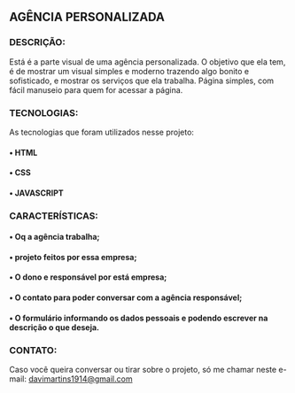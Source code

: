 ## AGÊNCIA PERSONALIZADA

### DESCRIÇÃO:

Está é a parte visual de uma agência personalizada. O objetivo que ela tem, é de mostrar um visual simples e moderno trazendo algo bonito e sofisticado, e mostrar os serviços que ela trabalha. Página simples, com fácil manuseio para quem for acessar a página.  


### TECNOLOGIAS:

As tecnologias que foram utilizados nesse projeto:

#### • HTML
#### • CSS
#### • JAVASCRIPT

### CARACTERÍSTICAS:

#### • Oq a agência trabalha; 
#### • projeto feitos por essa empresa;
#### • O dono e responsável por está empresa;
#### • O contato para poder conversar com a agência responsável;
#### • O formulário informando os dados pessoais e podendo escrever na descrição o que deseja.

### CONTATO:

Caso você queira conversar ou tirar sobre o projeto, só me chamar neste e-mail: davimartins1914@gmail.com